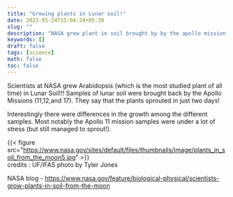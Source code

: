 ```yaml
---
title: "Growing plants in Lunar soil!"
date: 2022-05-24T15:04:24+05:30
slug: ""
description: "NASA grew plant in soil brought by by the apollo mission to grow plants and it worked!"
keywords: []
draft: false
tags: [science]
math: false
toc: false
---
```

Scientists at NASA grew Arabidopsis (which is the most studied plant of all time) in Lunar Soil!!! Samples of lunar soil were brought back by the Apollo Missions (11,12,and 17). They say that the plants sprouted in just two days! 

Interestingly there were differences in the growth among the different samples. Most notably the Apollo 11 mission samples were under a lot of stress (but still managed to sprout!).


{{< figure src="https://www.nasa.gov/sites/default/files/thumbnails/image/plants_in_soil_from_the_moon5.jpg" >}} \
credits : UF/IFAS photo by Tyler Jones

NASA blog - https://www.nasa.gov/feature/biological-physical/scientists-grow-plants-in-soil-from-the-moon